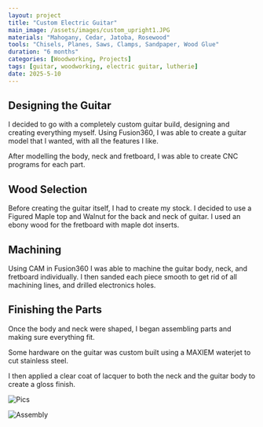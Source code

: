 ```yaml
---
layout: project
title: "Custom Electric Guitar"
main_image: /assets/images/custom_upright1.JPG
materials: "Mahogany, Cedar, Jatoba, Rosewood"
tools: "Chisels, Planes, Saws, Clamps, Sandpaper, Wood Glue"
duration: "6 months"
categories: [Woodworking, Projects]
tags: [guitar, woodworking, electric guitar, lutherie]
date: 2025-5-10
---
```



## Designing the Guitar

I decided to go with a completely custom guitar build, designing and creating everything myself.
Using Fusion360, I was able to create a guitar model that I wanted, with all the features I like.


After modelling the body, neck and fretboard, I was able to create CNC programs for each part.

## Wood Selection

Before creating the guitar itself, I had to create my stock. I decided to use a Figured Maple top and Walnut for the back and neck of guitar.
I used an ebony wood for the fretboard with maple dot inserts.

## Machining
Using CAM in Fusion360 I was able to machine the guitar body, neck, and fretboard individually. 
I then sanded each piece smooth to get rid of all machining lines, and drilled electronics holes.

## Finishing the Parts

Once the body and neck were shaped, I began assembling parts and making sure everything fit.


Some hardware on the guitar was custom built using a MAXIEM waterjet to cut stainless steel.




I then applied a clear coat of lacquer to both the neck and the guitar body to create a gloss finish.

![Pics](/assets/images/custom_down2.jpg)

![Assembly](/assets/images/custom_down1.JPG)


